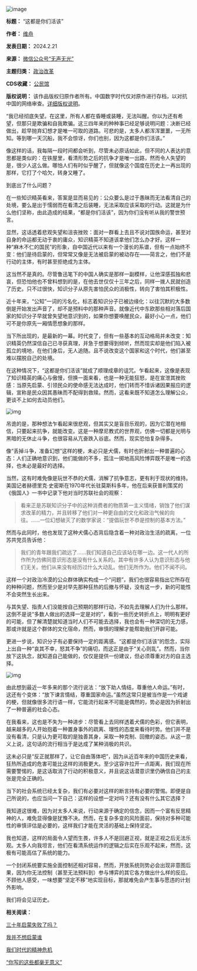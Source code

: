 ![image](https://chinadigitaltimes.net/chinese/files/2024/02/post-705251-65d55736420f3.png)




**标题：** “这都是你们活该”  

**作者：** [维舟](https://chinadigitaltimes.net/space/维舟)  

**发表日期：** 2024.2.21  

**来源：** [微信公众号“无声无光”](https://web.archive.org/web/https://mp.weixin.qq.com/s/v2r32qolOVNW7ypkqFVO2g)  

**主题归类：** [政治改革](https://chinadigitaltimes.net/space/政治改革)  

**CDS收藏：** [公民馆](https://chinadigitaltimes.net/space/%E5%85%AC%E6%B0%91%E9%A6%86)  

**版权说明：** 该作品版权归原作者所有。中国数字时代仅对原作进行存档，以对抗中国的网络审查。[详细版权说明](https://chinadigitaltimes.net/chinese/copyright)。


“我已经彻底失望。在这里，所有人都在昏睡或装睡，无法叫醒。你以为还有希望，但那只是欺骗和自我欺骗。这三四年来的种种事已经足够说明问题：决断已经做出，趁早抛弃幻想才是唯一可取的道路。可悲的是，太多人都浑浑噩噩，一无所知。等到哪一天沉船，我不会惊讶，你们也别，因为这都是你们活该。”


像这样的话，我每隔一段时间都会听到，尽管未必原话如此，但不同的人表达的意思都是类似的：在铁屋里，看清形势之后的抗争才是唯一出路，然而令人失望的是，很少人这么做。哪怕人们有时似乎醒了，但就像这个国度在历史上一再出现的那样，它打了个哈欠，转身又睡了。


到底出了什么问题？


在一些知识精英看来，答案是显而易见的：公众要么是过于愚昧而无法看清自己的处境，要么是出于懦弱而在看清之后装睡，无法采取应该采取的行动。这就是为什么他们坚称，由此造成的结果，“都是你们活该”，因为你们没有听从我的警世预言。


显然，这话透着悲观失望和沮丧挫败：面对一群看上去且不说对国族命运，甚至对自身的命运都无动于衷的庸众，知识精英不知道该拿他们怎么办才好。这样一种“麻木不仁的国民”的形象，自中国近代以来有一个漫长的系谱，但有一点始终不变：他们是待启蒙的，但常常又像是无法被启蒙的被动存在——简言之，他们不是行动的主体，有时甚至拒绝成为主体。


这当然不是真的。尽管鲁迅笔下的中国人确实是那样一副模样，让他深感孤独和悲哀，但恐怕他也不曾料想到的是，在他去世仅仅十三年之后，同样一拨人民就创造了历史。只不过很快，知识分子从原先害怕民众的消极性，转向了害怕其积极性。


近十年来，“公知”一词的污名化，标志着知识分子已被边缘化：以往沉默的大多数倒是开始发出声音了，却不是预料中的那种声音。就像近代中东欧那些相对落后国家的知识分子早就曾失望地意识到的，如果你想要唤醒民众，最好小心一点，他们可不是你原先一厢情愿想象的那样。


当下所出现的，是最新的一幕。时代变了，但有一些基本的互动格局并未改变：知识精英仍然深信自己已寻获真理，并急于想要得到倾听，然而现实却是他们陷入被孤立的境地，在他们身后，无人追随。且不说改变这个国家和这个时代，他们甚至难以摆脱自己的处境。


在这种情况下，“这都是你们活该”就成了顺理成章的诅咒。乍看起来，这像是表现了知识精英的痛心与傲慢，但换一面来看，也是一种无能狂怒，是在宣泄其挫败感：当原先启蒙、引领民众的使命感无法达成时，他们转而不惜诉诸因果报应的逻辑，宣称是民众因其愚昧而不配得到救赎。然而，这看来既不知道怎么理解公众，更谈不上如何去动员他们。


![img](https://chinadigitaltimes.net/chinese/files/2024/02/post-705251-65d557364b0f9.)


吊诡的是，那种想法乍看起来很悲观，但其实又是盲目乐观的，因为它潜在地相信，只要起来抗争，就能改变。这是一种摩尼教式的世界观，仿佛一切都是光明与黑暗的无休止斗争，也很容易从亢奋跌入谷底。然而，现实恐怕复杂得多。


像“丢掉斗争，准备幻想”这样的梗，未必只是犬儒，有时也折射出一种普遍的心态：人们正确地意识到，他们能做的不多，孤注一掷地高风险博弈既不是唯一的选择，也未必是最好的选择。


当然，这有时难免像是玩世不恭的犬儒，消解了抗争意志，更有利于现状的维持。美国记者赫德里克·史密斯在1970年代长驻莫斯科多年，他在后来获普利策奖的《俄国人》一书中记录下他对当时苏联社会的观察：



> 
> 看来正是苏联知识分子中的这种消费者的物质第一主义情绪，销蚀了他们谋求改革的精力，并且转移了他们对一种更自由的文化和政治气候的向往。……一位幻想破灭了的数学家说：“提倡玩世不恭是控制的基本方法。”
> 
> 
> 


然而与此同时，他也发现了这种犬儒心态背后隐含着一种对政治生活的疏离，一位苏共党员告诉他：



> 
> 我们的青年跟我们疏远了……我们知道自己应该站在哪一边。这一代人的所作所为仿佛同意识形态是没有什么关系的。其中有许多人认为意识形态与他们无关。他们从来没有经历过什么大动乱。他们无所作为。他们不闻不问。
> 
> 
> 


这样一个对政治冷漠的公众群体确实构成一个“问题”，我们也很容易指出它所存在的种种问题，然而至少是对早先那种狂热的后撤与怀疑，没有这一步，新的可能性不会突然生长出来。


与其失望、指责人们没能按自己预期的那样行动，不如先去理解人们为什么那样。这倒不是说“多数人做出的选择一定是对的”，看到一些历史转折点上，明明有更好的可能，但了解清楚就知道当时人们不可能去选择，我也会有一种深切的无力感，那或许就是这个群体的文化宿命，然而，审慎的理解才能帮助我们开辟可能。


更进一步说，知识分子有必要保持一定的距离感。“这都是你们活该”的怨念，实际上出自一种“哀其不幸，怒其不争”的痛切，而这正是由于“关心则乱”。然而，当你放下这执念，就知道自己能做的，仅仅是提供一份建议，但必须尊重对方的自主选择。


![img](https://chinadigitaltimes.net/chinese/files/2024/02/post-705251-65d5573654a93.)


由此想到最近一年多来的那个流行说法：“放下助人情结，尊重他人命运。”有时，这还有个变体：“放下谏言情结，尊重国家命运。”虽然这常只是被当作是一个戏谑的梗，但就像很多流行语一样，它能流行起来不可能是偶然的，势必是因为折射出了一种普遍的社会心态。


在我看来，这也是不失为一种进步：尽管看上去同样透着犬儒的色彩，但它表明，越来越多的人开始抱着一种置身事外的疏离、理性的态度来看待时势。他们并不是没有看清，只是认为更可取的是独善其身，采取一种克制、回撤的姿态。从这一意义上说，这句话的流行相当于是达成了某种消极的共识。


这未必只是“反正就那样了，让它自由落体吧”，因为从近百年来的中国历史来看，狂热所造成的危害可能比这样的消极更大。至少这容许拉开一点距离，我们现在所需要警惕的，是这话取消了行动的积极意义，并且说这话潜意识里仍确信自己的主张是完全正确的。


当下的社会系统已经太复杂，我们有必要对这样的断言持有必要的警惕。即便是自己所说的，也应当问一下自己：这样的设想一定对吗？还有没有什么其它选择？


我知道这很难，因为对太多人来说，行动来源于确定的信念，因而一个富有反思精神的人，难免显得像是犹豫不决。然而，在复杂多变的风险面前，保持对多种可能性的审慎评估是必要的，这样我们才能在灵活的基础上保持坚定。


我也知道，这样的局面令人望而生畏，许多人不是回避正视，就是正视之后无法乐观。太多人向我坦言，他们在看清系统运作的逻辑之后实在乐观不起来，然而，这极有可能高估了系统的能力。


一个封闭系统要实施全面控制还相对容易，然而，开放系统则势必会出现非意图后果，因为你无法控制（甚至无法预料到）参与博弈的其它各方做出什么样的反应。不顾他人感受，一味想要“坚定不移”地实现目标，那就难免会产生事与愿违的计划外影响。


我们将会见证历史。


**相关阅读：** 


[三十年启蒙失败了吗？](https://mp.weixin.qq.com/s?__biz=MzA3OTg4MzY1Mg==&mid=2651588727&idx=1&sn=9e21999bba4e33b2ebd62a5c955952bf&chksm=8454149cb3239d8ab49f38c2020720249ce2d224d5766cd2da720967cd66729b1e97e9f908a2&scene=21&poc_token=HPhW1WWjDSw6RvhyhUtG3VKBDvOrPObry_cOtMCC)  

[我并不想启蒙谁](https://mp.weixin.qq.com/s?__biz=MzA3OTg4MzY1Mg==&mid=2651591181&idx=1&sn=a8a7ab67ee55397f27b2341db0ce7f4e&chksm=84540ee6b32387f06709274900c37fc205485c9692ddf2c04b643f87fb10526a4f41b3ae6f0c&scene=21&poc_token=HPpW1WWjAt05kR5UVUGnKPYKPJ_koc6tXeCasQo4)  

[我们时代的精神危机](https://mp.weixin.qq.com/s?__biz=MzA3OTg4MzY1Mg==&mid=2651602202&idx=1&sn=688e1573f58350e5a865f7f60fd508eb&chksm=845421f1b323a8e723d13fc42e6fc93bfeb22eb848c8e6ce41e86f74ae824d018dc66ea24d17&scene=21#wechat_redirect)  

[“你写的这些都毫无意义”](https://mp.weixin.qq.com/s?__biz=MzA3OTg4MzY1Mg==&mid=2651601715&idx=1&sn=3f5888200ffd20c353e2012c84013e73&chksm=845427d8b323aecec8dfbf70642894ed44b2c9381e4146d81237ce0a9ba3db713a989c96a42a&scene=21#wechat_redirect)


​​


